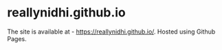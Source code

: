 # reallynidhi.github.io

The site is available at - https://reallynidhi.github.io/. Hosted using Github Pages.
